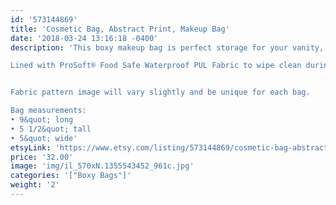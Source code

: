 ```yaml
---
id: '573144869'
title: 'Cosmetic Bag, Abstract Print, Makeup Bag'
date: '2018-03-24 13:16:18 -0400'
description: 'This boxy makeup bag is perfect storage for your vanity, or bathroom sink. It has a lot of room to store everything from makeup palettes, brushes, to your everyday essentials. Great for travel, lined with sturdy interfacing and handle attached to the side.

Lined with ProSoft® Food Safe Waterproof PUL Fabric to wipe clean during use. 


Fabric pattern image will vary slightly and be unique for each bag.

Bag measurements:
• 9&quot; long
• 5 1/2&quot; tall
• 5&quot; wide'
etsyLink: 'https://www.etsy.com/listing/573144869/cosmetic-bag-abstract-print-makeup-bag?utm_source=synctostaticsite&utm_medium=api&utm_campaign=api'
price: '32.00'
image: 'img/il_570xN.1355543452_961c.jpg'
categories: '["Boxy Bags"]'
weight: '2'
---
```

